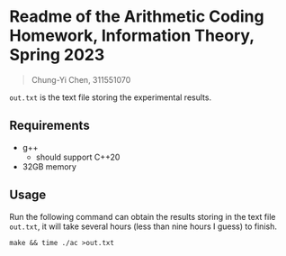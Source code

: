 # Readme of the Arithmetic Coding Homework, Information Theory, Spring 2023

> Chung-Yi Chen, 311551070

`out.txt` is the text file storing the experimental results.

## Requirements

+ g++
    + should support C++20
+ 32GB memory

## Usage

Run the following command can obtain the results storing in the text file `out.txt`, it will take several hours (less than nine hours I guess) to finish.

```
make && time ./ac >out.txt
```
